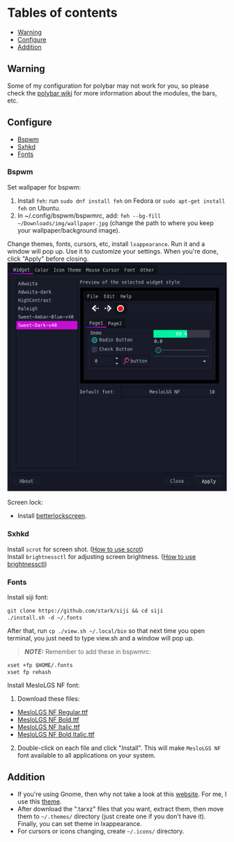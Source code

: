 # Tables of contents
- [Warning](#Warning)
- [Configure](#Configure)
- [Addition](#Addition)

## Warning
Some of my configuration for polybar may not work for you, so please check the [polybar wiki](https://github.com/polybar/polybar/wiki) for more information about the modules, the bars, etc.

## Configure
- [Bspwm](#Bspwm)
- [Sxhkd](#Sxhkd)
- [Fonts](#Fonts)

### Bspwm
Set wallpaper for bspwm: 
1. Install `feh`: run `sudo dnf install feh` on Fedora or `sudo apt-get install feh` on Ubuntu.
2. In ~/.config/bspwm/bspwmrc, add: `feh --bg-fill ~/Downloads/img/wallpaper.jpg` (change the path to where you keep your wallpaper/background image).

Change themes, fonts, cursors, etc, install `lxappearance`. Run it and a window will pop up. Use it to customize your settings. When you're done, click "Apply" before closing.<br />
![Lxappearance](lxappearance.png)

Screen lock:
- Install [betterlockscreen](https://reposhub.com/linux/miscellaneous/pavanjadhaw-betterlockscreen.html).

### Sxhkd
Install `scrot` for screen shot. ([How to use scrot](https://wiki.archlinux.org/title/Screen_capture#scrot))<br />
Install `brightnessctl` for adjusting screen brightness. ([How to use brightnessctl](https://github.com/Hummer12007/brightnessctl#usage))

### Fonts
Install siji font:
```
git clone https://github.com/stark/siji && cd siji
./install.sh -d ~/.fonts
```
After that, run `cp ./view.sh ~/.local/bin` so that next time you open terminal, you just need to type view.sh and a window will pop up.
>**_NOTE:_** Remember to add these in bspwmrc:
```
xset +fp $HOME/.fonts
xset fp rehash
```
Install MesloLGS NF font:
1. Download these files:
  - [MesloLGS NF Regular.ttf](https://github.com/romkatv/powerlevel10k-media/raw/master/MesloLGS%20NF%20Regular.ttf)
  - [MesloLGS NF Bold.ttf](https://github.com/romkatv/powerlevel10k-media/raw/master/MesloLGS%20NF%20Bold.ttf)
  - [MesloLGS NF Italic.ttf](https://github.com/romkatv/powerlevel10k-media/raw/master/MesloLGS%20NF%20Italic.ttf)
  - [MesloLGS NF Bold Italic.ttf](https://github.com/romkatv/powerlevel10k-media/raw/master/MesloLGS%20NF%20Bold%20Italic.ttf)
2. Double-click on each file and click "Install". This will make `MesloLGS NF` font available to all applications on your system.

## Addition
- If you're using Gnome, then why not take a look at this [website](https://www.gnome-look.org/browse/). For me, I use this [theme](https://www.gnome-look.org/p/1253385/).
- After download the ".tarxz" files that you want, extract them, then move them to `~/.themes/` directory (just create one if you don't have it). Finally, you can set theme in lxappearance.
- For cursors or icons changing, create `~/.icons/` directory. 
